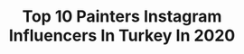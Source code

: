 ---
title: Top 10 Painters Instagram Influencers In Turkey In 2020
description: >-
  Find top painters Instagram influencers in Turkey in 2020. Most popular hashtags: #art #turkey #painting #contemporaryart.
platform: Instagram
profiles:
  - username: "cagatay_odabas"
    fullname: >-
      Çağatay Odabaş
    location: "Turkey"
    followers: 17726
    engagement: 711
    commentsToLikes: 0.051561
    avatar: "https://scontent-lga3-1.cdninstagram.com/v/t51.2885-19/s320x320/89383766_195865011846492_8796311077697617920_n.jpg?_nc_ht=scontent-lga3-1.cdninstagram.com&_nc_ohc=q0HfmNI88agAX_MWeEF&oh=c062b073fc0f651f473212f636c37841&oe=5EB6A39A"
    verified: false
    hashtags: ""
  - username: "semadogan._"
    fullname: >-
      Sema Doğan
    location: "Turkey"
    followers: 12228
    engagement: 1171
    commentsToLikes: 0.032965
    avatar: "https://scontent-ssn1-1.cdninstagram.com/v/t51.2885-19/s320x320/79741191_580016402818853_4443074475788861440_n.jpg?_nc_ht=scontent-ssn1-1.cdninstagram.com&_nc_ohc=AtMRYUWolQYAX80JETk&oh=aa3633baf972795067bdb72f4a54924d&oe=5EA758DD"
    verified: false
    hashtags: "#kamp, #kapadokyabalon, #instagram, #antalyaalanya"
  - username: "eliferdem.iliria"
    fullname: >-
      Elif Erdem
    location: "Turkey"
    followers: 7912
    engagement: 1319
    commentsToLikes: 0.004632
    avatar: "https://scontent-ams4-1.cdninstagram.com/v/t51.2885-19/s320x320/60038772_420811121807699_4702513431297654784_n.jpg?_nc_ht=scontent-ams4-1.cdninstagram.com&_nc_ohc=NM8fHMfBwjkAX9SeJ20&oh=d9da4f5bc34b98904663a2fb31d4c5a5&oe=5EBB133C"
    verified: false
    hashtags: "#yakuty, #grandbazaar, #challenge, #coronaturkiye"
  - username: "mahabibaa"
    fullname: >-
      M A H A B I B A  OFFiCiAL
    location: "Turkey"
    followers: 98249
    engagement: 94
    commentsToLikes: 0.030920
    avatar: "https://scontent-ams4-1.cdninstagram.com/vp/0fe4c41f223a73f9ee1992f5a0f53cb1/5E17855D/t51.2885-19/s320x320/70671156_428842791313993_1040037927138099200_n.jpg?_nc_ht=scontent-ams4-1.cdninstagram.com"
    verified: false
    hashtags: "#corona, #azerbaycan, #orgasmlipbalm, #evdeqalazerbaycan"
  - username: "elfinzeyno"
    fullname: >-
      Prof.Dr.Elif Şahin Horasan👩‍⚕️
    location: "Turkey"
    followers: 68440
    engagement: 146
    commentsToLikes: 0.076054
    avatar: "https://instagram.ficn4-1.fna.fbcdn.net/v/t51.2885-19/s320x320/87666019_839232543207277_479784736437305344_n.jpg?_nc_ht=instagram.ficn4-1.fna.fbcdn.net&_nc_ohc=wcviks7x9f0AX_QkHlC&oh=c7f573922e91ae11b4687e87e144305f&oe=5E90EA4D"
    verified: false
    hashtags: "#covid, #tbt, #evdekalkitapoku, #smile"
  - username: "sedatgirgin"
    fullname: >-
      Sedat Girgin
    location: "Turkey"
    followers: 38497
    engagement: 440
    commentsToLikes: 0.006255
    avatar: "https://scontent-ams4-1.cdninstagram.com/v/t51.2885-19/s320x320/14334572_1746788872251060_1492077973707161600_n.jpg?_nc_ht=scontent-ams4-1.cdninstagram.com&_nc_ohc=sNFT61GHU2sAX-PFbAR&oh=98377cad1b6b8095ef2f5d4c8d74fc7e&oe=5EB1EA92"
    verified: false
    hashtags: "#ayhansicimo, #theguideistanbul, #evdeg, #ne"
  - username: "mazharalanson"
    fullname: >-
      Mazhar Alanson
    location: "Turkey"
    followers: 226870
    engagement: 272
    commentsToLikes: 0.026893
    avatar: "https://scontent-lhr8-1.cdninstagram.com/v/t51.2885-19/11887142_155477581456307_29718888_a.jpg?_nc_ht=scontent-lhr8-1.cdninstagram.com&_nc_ohc=ZRD0oEfXlWsAX9eeQxR&oh=fade9dbdbfb2990ae451b8dc753d2e15&oe=5EB9B7A7"
    verified: true
    hashtags: "#yazana, #yazanasik"
  - username: "adempotas"
    fullname: >-
      Adem Potaş
    location: "Turkey"
    followers: 112492
    engagement: 340
    commentsToLikes: 0.016530
    avatar: "https://scontent-xsp1-2.cdninstagram.com/v/t51.2885-19/s320x320/16123731_250176052062802_5777944873957064704_n.jpg?_nc_ht=scontent-xsp1-2.cdninstagram.com&_nc_ohc=HQTtKEMG8aoAX8jpGcY&oh=ea526584b84455e65cd52d339ad50696&oe=5E9B8E7F"
    verified: false
    hashtags: "#aquarela, #foart1, #resim, #inspiring"
  - username: "emrenamyeter_art"
    fullname: >-
      ＥＭＲＥ ＮＡＭＹＥＴＥＲ | ⒶⓇⓉⒾⓈⓉ
    location: "Turkey"
    followers: 18446
    engagement: 427
    commentsToLikes: 0.045655
    avatar: "https://scontent-ams4-1.cdninstagram.com/v/t51.2885-19/s320x320/79801902_672559376610075_2065820320949862400_n.jpg?_nc_ht=scontent-ams4-1.cdninstagram.com&_nc_ohc=r8etoT5NBiYAX87yZrz&oh=9e7acd9d0a7ab979606a5ec68d453802&oe=5EBCF254"
    verified: false
    hashtags: "#artspace, #swirlpour, #studio, #detail"
  - username: "mc_wildlife"
    fullname: >-
      Murat Çalışkan
    location: "Turkey"
    followers: 18847
    engagement: 430
    commentsToLikes: 0.026060
    avatar: "https://scontent-ams4-1.cdninstagram.com/v/t51.2885-19/s320x320/16122860_275119816237924_1711430092476907520_n.jpg?_nc_ht=scontent-ams4-1.cdninstagram.com&_nc_ohc=WGLRN69Zo9IAX_e3-mn&oh=b81459f624e1bfbae22f9059f4dd30e4&oe=5EB72413"
    verified: false
    hashtags: "#colorful, #planetbirds, #pink, #macro"
---